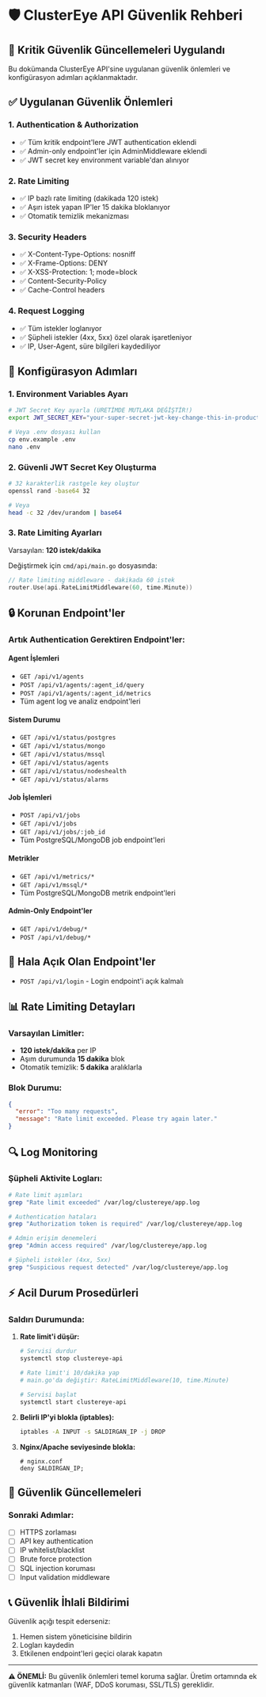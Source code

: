 # 🛡️ ClusterEye API Güvenlik Rehberi

## 🚨 Kritik Güvenlik Güncellemeleri Uygulandı

Bu dokümanda ClusterEye API'sine uygulanan güvenlik önlemleri ve konfigürasyon adımları açıklanmaktadır.

## ✅ Uygulanan Güvenlik Önlemleri

### 1. **Authentication & Authorization**
- ✅ Tüm kritik endpoint'lere JWT authentication eklendi
- ✅ Admin-only endpoint'ler için AdminMiddleware eklendi
- ✅ JWT secret key environment variable'dan alınıyor

### 2. **Rate Limiting**
- ✅ IP bazlı rate limiting (dakikada 120 istek)
- ✅ Aşırı istek yapan IP'ler 15 dakika bloklanıyor
- ✅ Otomatik temizlik mekanizması

### 3. **Security Headers**
- ✅ X-Content-Type-Options: nosniff
- ✅ X-Frame-Options: DENY
- ✅ X-XSS-Protection: 1; mode=block
- ✅ Content-Security-Policy
- ✅ Cache-Control headers

### 4. **Request Logging**
- ✅ Tüm istekler loglanıyor
- ✅ Şüpheli istekler (4xx, 5xx) özel olarak işaretleniyor
- ✅ IP, User-Agent, süre bilgileri kaydediliyor

## 🔧 Konfigürasyon Adımları

### 1. Environment Variables Ayarı

```bash
# JWT Secret Key ayarla (ÜRETİMDE MUTLAKA DEĞİŞTİR!)
export JWT_SECRET_KEY="your-super-secret-jwt-key-change-this-in-production-32chars-min"

# Veya .env dosyası kullan
cp env.example .env
nano .env
```

### 2. Güvenli JWT Secret Key Oluşturma

```bash
# 32 karakterlik rastgele key oluştur
openssl rand -base64 32

# Veya
head -c 32 /dev/urandom | base64
```

### 3. Rate Limiting Ayarları

Varsayılan: **120 istek/dakika**

Değiştirmek için `cmd/api/main.go` dosyasında:
```go
// Rate limiting middleware - dakikada 60 istek
router.Use(api.RateLimitMiddleware(60, time.Minute))
```

## 🔒 Korunan Endpoint'ler

### Artık Authentication Gerektiren Endpoint'ler:

#### Agent İşlemleri
- `GET /api/v1/agents`
- `POST /api/v1/agents/:agent_id/query`
- `POST /api/v1/agents/:agent_id/metrics`
- Tüm agent log ve analiz endpoint'leri

#### Sistem Durumu
- `GET /api/v1/status/postgres`
- `GET /api/v1/status/mongo`
- `GET /api/v1/status/mssql`
- `GET /api/v1/status/agents`
- `GET /api/v1/status/nodeshealth`
- `GET /api/v1/status/alarms`

#### Job İşlemleri
- `POST /api/v1/jobs`
- `GET /api/v1/jobs`
- `GET /api/v1/jobs/:job_id`
- Tüm PostgreSQL/MongoDB job endpoint'leri

#### Metrikler
- `GET /api/v1/metrics/*`
- `GET /api/v1/mssql/*`
- Tüm PostgreSQL/MongoDB metrik endpoint'leri

#### Admin-Only Endpoint'ler
- `GET /api/v1/debug/*`
- `POST /api/v1/debug/*`

## 🚫 Hala Açık Olan Endpoint'ler

- `POST /api/v1/login` - Login endpoint'i açık kalmalı

## 📊 Rate Limiting Detayları

### Varsayılan Limitler:
- **120 istek/dakika** per IP
- Aşım durumunda **15 dakika** blok
- Otomatik temizlik: **5 dakika** aralıklarla

### Blok Durumu:
```json
{
  "error": "Too many requests",
  "message": "Rate limit exceeded. Please try again later."
}
```

## 🔍 Log Monitoring

### Şüpheli Aktivite Logları:
```bash
# Rate limit aşımları
grep "Rate limit exceeded" /var/log/clustereye/app.log

# Authentication hataları
grep "Authorization token is required" /var/log/clustereye/app.log

# Admin erişim denemeleri
grep "Admin access required" /var/log/clustereye/app.log

# Şüpheli istekler (4xx, 5xx)
grep "Suspicious request detected" /var/log/clustereye/app.log
```

## ⚡ Acil Durum Prosedürleri

### Saldırı Durumunda:

1. **Rate limit'i düşür:**
   ```bash
   # Servisi durdur
   systemctl stop clustereye-api
   
   # Rate limit'i 10/dakika yap
   # main.go'da değiştir: RateLimitMiddleware(10, time.Minute)
   
   # Servisi başlat
   systemctl start clustereye-api
   ```

2. **Belirli IP'yi blokla (iptables):**
   ```bash
   iptables -A INPUT -s SALDIRGAN_IP -j DROP
   ```

3. **Nginx/Apache seviyesinde blokla:**
   ```nginx
   # nginx.conf
   deny SALDIRGAN_IP;
   ```

## 🔄 Güvenlik Güncellemeleri

### Sonraki Adımlar:
- [ ] HTTPS zorlaması
- [ ] API key authentication
- [ ] IP whitelist/blacklist
- [ ] Brute force protection
- [ ] SQL injection koruması
- [ ] Input validation middleware

## 📞 Güvenlik İhlali Bildirimi

Güvenlik açığı tespit ederseniz:
1. Hemen sistem yöneticisine bildirin
2. Logları kaydedin
3. Etkilenen endpoint'leri geçici olarak kapatın

---

**⚠️ ÖNEMLİ:** Bu güvenlik önlemleri temel koruma sağlar. Üretim ortamında ek güvenlik katmanları (WAF, DDoS koruması, SSL/TLS) gereklidir. 